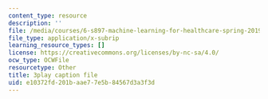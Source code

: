```yaml
---
content_type: resource
description: ''
file: /media/courses/6-s897-machine-learning-for-healthcare-spring-2019/e10372fd201baae77e5b84567d3a3f3d_k95abdkdCPk.srt
file_type: application/x-subrip
learning_resource_types: []
license: https://creativecommons.org/licenses/by-nc-sa/4.0/
ocw_type: OCWFile
resourcetype: Other
title: 3play caption file
uid: e10372fd-201b-aae7-7e5b-84567d3a3f3d
---
```

